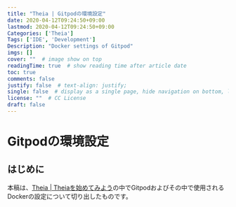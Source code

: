 ```yaml
---
title: "Theia | Gitpodの環境設定"
date: 2020-04-12T09:24:50+09:00
lastmod: 2020-04-12T09:24:50+09:00
Categories: ['Theia']
Tags: ['IDE', 'Development']
Description: "Docker settings of Gitpod"
imgs: []
cover: ""  # image show on top
readingTime: true  # show reading time after article date
toc: true
comments: false
justify: false  # text-align: justify;
single: false  # display as a single page, hide navigation on bottom, like as about page.
license: ""  # CC License
draft: false
---
```


# Gitpodの環境設定

## はじめに

本稿は、[Theia | Theiaを始めてみよう](http://localhost:1313/theia/theia/)の中でGitpodおよびその中で使用されるDockerの設定について切り出したものです。
